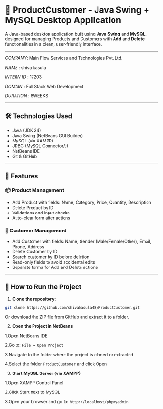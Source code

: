 # 🧾 ProductCustomer - Java Swing + MySQL Desktop Application

A Java-based desktop application built using **Java Swing** and **MySQL**, designed for managing Products and Customers with **Add** and **Delete** functionalities in a clean, user-friendly interface.

---



*COMPANY*: Main Flow Services and Technologies Pvt. Ltd. 

*NAME* : shiva kasula

*INTERN ID* : 17203

*DOMAIN* : Full Stack Web Development

*DURATION* : 8WEEKS

---



## 🛠️ Technologies Used

- Java (JDK 24)
- Java Swing (NetBeans GUI Builder)
- MySQL (via XAMPP)
- JDBC (MySQL Connector/J)
- NetBeans IDE
- Git & GitHub

---

## 🚀 Features

### 📦 Product Management
- Add Product with fields: Name, Category, Price, Quantity, Description
- Delete Product by ID
- Validations and input checks
- Auto-clear form after actions

### 👤 Customer Management
- Add Customer with fields: Name, Gender (Male/Female/Other), Email, Phone, Address
- Delete Customer by ID
- Search customer by ID before deletion
- Read-only fields to avoid accidental edits
- Separate forms for Add and Delete actions

---

## 🧪 How to Run the Project

1. **Clone the repository:**
```bash
git clone https://github.com/shivakasula48/ProductCustomer.git
```
Or download the ZIP file from GitHub and extract it to a folder.

2. **Open the Project in NetBeans**

1.Open NetBeans IDE

2.Go to: ` File → Open Project `

3.Navigate to the folder where the project is cloned or extracted

4.Select the folder ` ProductCustomer ` and click Open



3. **Start MySQL Server (via XAMPP)**

1.Open XAMPP Control Panel

2.Click Start next to MySQL

3.Open your browser and go to: `http://localhost/phpmyadmin`

